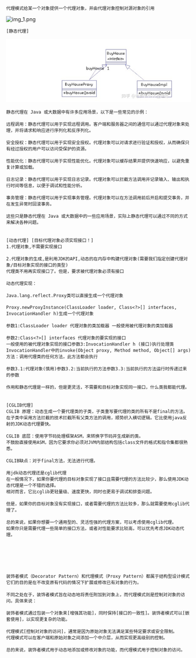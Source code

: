     代理模式给某一个对象提供一个代理对象，并由代理对象控制对源对象的引用
![img_1.png](img_1.png)

    [静态代理]
![img.png](img.png)
    
    静态代理在 Java 或大数据中有许多应用场景，以下是一些常见的示例：

    远程调用：静态代理可以用于实现远程调用。客户端和服务器之间的通信可以通过代理对象来处理，并将请求和响应进行序列化和反序列化。

    安全授权：静态代理可以用于实现安全授权。代理对象可以对请求进行验证和授权，从而确保只有经过授权的用户可以访问受保护的资源。

    性能优化：静态代理可以用于实现性能优化。代理对象可以缓存结果并提供快速响应，以避免重复计算或加载。

    日志记录：静态代理可以用于实现日志记录。代理对象可以拦截方法调用并记录输入、输出和执行时间等信息，以便于调试和性能分析。

    事务管理：静态代理可以用于实现事务管理。代理对象可以在方法调用前后开启和提交事务，并在发生异常时回滚事务。

    这些只是静态代理在 Java 或大数据中的一些应用场景，实际上静态代理可以通过不同的方式来解决各种问题。

    
    [动态代理] [目标代理对象必须实现接口！]
    1.代理对象,不需要实现接口

    2.代理对象的生成,是利用JDK的API,动态的在内存中构建代理对象(需要我们指定创建代理对象/目标对象实现的接口的类型)
    代理类不用再实现接口了。但是，要求被代理对象必须有接口

    动态代理实现：

    Java.lang.reflect.Proxy类可以直接生成一个代理对象
    
    Proxy.newProxyInstance(ClassLoader loader, Class<?>[] interfaces, InvocationHandler h)生成一个代理对象

    参数1:ClassLoader loader 代理对象的类加载器 一般使用被代理对象的类加载器

    参数2:Class<?>[] interfaces 代理对象的要实现的接口
    一般使用的被代理对象实现的接口参数3:InvocationHandler h (接口)执行处理类
    InvocationHandler中的invoke(Object proxy, Method method, Object[] args)方法：调用代理类的任何方法，此方法都会执行

    参数3.1:代理对象(慎用)参数3.2:当前执行的方法参数3.3:当前执行的方法运行时传递过来的参数
    
    作用和静态代理是一样的，但是更灵活，不需要和目标对象实现同一接口，什么类我都能代理。


    [CGLIB代理]
    CGLIB 原理：动态生成一个要代理类的子类，子类重写要代理的类的所有不是final的方法。
    在子类中采用方法拦截的技术拦截所有父类方法的调用，顺势织入横切逻辑。它比使用java反射的JDK动态代理要快。
    
    CGLIB 底层：使用字节码处理框架ASM，来转换字节码并生成新的类。
    不鼓励直接使用ASM，因为它要求你必须对JVM内部结构包括class文件的格式和指令集都很熟悉。
    
    CGLIB缺点：对于final方法，无法进行代理。
    
    用jdk动态代理还是cglib代理
    在一般情况下，如果你要代理的目标对象实现了接口且需要代理的方法比较少，那么使用JDK动态代理是一个不错的选择。
    相对而言，它比cglib更轻量级、速度更快，同时也更易于调试和排查问题。

    但是，如果你的目标对象没有实现接口，或者需要代理的方法比较多，那么就需要使用cglib代理了。
    
    总的来说，如果你想要一个通用型的、灵活性强的代理方案，可以考虑使用cglib代理。
    如果你只是需要代理一些简单的接口方法，或者对性能要求比较高，可以优先考虑JDK动态代理。






    装饰者模式（Decorator Pattern）和代理模式（Proxy Pattern）都属于结构型设计模式
    它们的目的是在不改变原有代码的情况下扩展或修改已有对象的行为。

    不同之处在于，装饰者模式旨在动态地将责任附加到对象上，而代理模式则是控制对对象的访问。具体来说：

    装饰者模式通过包装一个对象来[增强其功能]，同时保持[接口的一致性]。装饰者模式可以[嵌套使用]，以实现更复杂的功能。
    
    代理模式[控制对对象的访问]，通常是因为原始对象无法满足某些特定要求或安全限制。
    代理模式可以在客户端和原始对象之间添加一个中介层，从而实现更高级别的控制。

    总的来说，装饰者模式用于动态地添加或修改对象的功能，而代理模式用于控制对象的访问。
